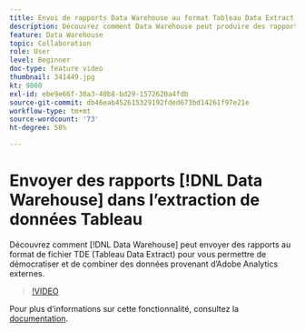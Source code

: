```yaml
---
title: Envoi de rapports Data Warehouse au format Tableau Data Extract
description: Découvrez comment Data Warehouse peut produire des rapports au format de fichier TDE (Tableau Data Extract) pour vous permettre de démocratiser et de combiner des données externes à Adobe Analytics.
feature: Data Warehouse
topic: Collaboration
role: User
level: Beginner
doc-type: feature video
thumbnail: 341449.jpg
kt: 9860
exl-id: ebe9e66f-30a3-40b8-bd29-1572620a4fdb
source-git-commit: db46eab452615329192fded673bd14261f97e21e
workflow-type: tm+mt
source-wordcount: '73'
ht-degree: 58%

---
```


# Envoyer des rapports [!DNL Data Warehouse] dans l’extraction de données Tableau

Découvrez comment [!DNL Data Warehouse] peut envoyer des rapports au format de fichier TDE (Tableau Data Extract) pour vous permettre de démocratiser et de combiner des données provenant d’Adobe Analytics externes.

>[!VIDEO](https://video.tv.adobe.com/v/341449/?quality=12&learn=on)

Pour plus dʼinformations sur cette fonctionnalité, consultez la [documentation](https://experienceleague.adobe.com/en/docs/analytics/export/data-warehouse/t-tableau).
